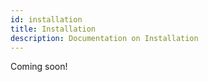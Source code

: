 ```yaml
---
id: installation
title: Installation
description: Documentation on Installation
---
```


Coming soon!
